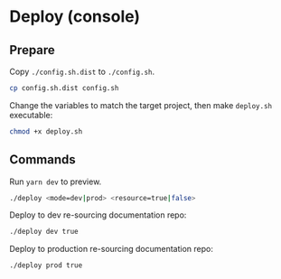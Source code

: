 # Deploy (console)

## Prepare

Copy `./config.sh.dist` to `./config.sh`.

```sh
cp config.sh.dist config.sh
```

Change the variables to match the target project, then make `deploy.sh` executable:

```sh
chmod +x deploy.sh
```

## Commands

Run `yarn dev` to preview.

```sh
./deploy <mode=dev|prod> <resource=true|false>
```

Deploy to dev re-sourcing documentation repo:

```sh
./deploy dev true
```

Deploy to production re-sourcing documentation repo:

```sh
./deploy prod true
```
